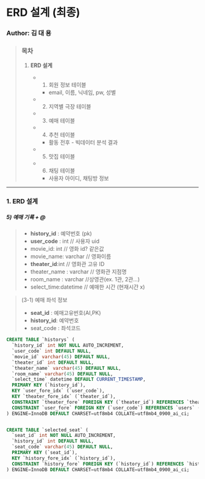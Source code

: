 ﻿# ERD 설계 (최종)

### Author: 김 대 용

> ### 목차 
>
> 1. **ERD 설계**
>
>    - 1) 회원 정보 테이블
>
>      -  email, 이름, 닉네임, pw, 성별 
>
>    - 2) 지역별 극장 테이블
>
>    - 3) 예매 테이블
>
>    - 4) 추천 테이블
>
>      - 활동 전후 - 빅데이터 분석 결과
>
>    - 5) 맛집 테이블
>
>    - 6) 채팅 테이블 
>
>      - 사용자 아이디, 채팅방 정보

<hr>

### 1. ERD 설계

##### 5) 예매 기록 + @ 

>- **history_id** : 예약번호 (pk)  
>- **user_code** : int // 사용자 uid
>- movie_id: int // 영화 id? 같은값
>- movie_name: varchar // 영화이름
>- **theater_id**:int // 영화관 고유 ID
>- theater_name : varchar // 영화관 지점명
>- room_name : varchar //상영관(ex. 1관, 2관…)
>- select_time:datetime // 예매한 시간 (현재시간 x)

> (3-1)  예매 좌석 정보
>- **seat_id** : 예매고유번호(AI,PK)
>- **history_id**: 예약번호
>- seat_code : 좌석코드


```sql
CREATE TABLE `historys` (
  `history_id` int NOT NULL AUTO_INCREMENT,
  `user_code` int DEFAULT NULL,
  `movie_id` varchar(45) DEFAULT NULL,
  `theater_id` int DEFAULT NULL,
  `theater_name` varchar(45) DEFAULT NULL,
  `room_name` varchar(45) DEFAULT NULL,
  `select_time` datetime DEFAULT CURRENT_TIMESTAMP,
  PRIMARY KEY (`history_id`),
  KEY `user_fore_idx` (`user_code`),
  KEY `theater_fore_idx` (`theater_id`),
  CONSTRAINT `theater_fore` FOREIGN KEY (`theater_id`) REFERENCES `theaters` (`theater_id`) ON DELETE CASCADE,
  CONSTRAINT `user_fore` FOREIGN KEY (`user_code`) REFERENCES `users` (`user_code`) ON DELETE CASCADE
) ENGINE=InnoDB DEFAULT CHARSET=utf8mb4 COLLATE=utf8mb4_0900_ai_ci;


CREATE TABLE `selected_seat` (
  `seat_id` int NOT NULL AUTO_INCREMENT,
  `history_id` int DEFAULT NULL,
  `seat_code` varchar(45) DEFAULT NULL,
  PRIMARY KEY (`seat_id`),
  KEY `history_fore_idx` (`history_id`),
  CONSTRAINT `history_fore` FOREIGN KEY (`history_id`) REFERENCES `historys` (`history_id`) ON DELETE CASCADE
) ENGINE=InnoDB DEFAULT CHARSET=utf8mb4 COLLATE=utf8mb4_0900_ai_ci;

```


